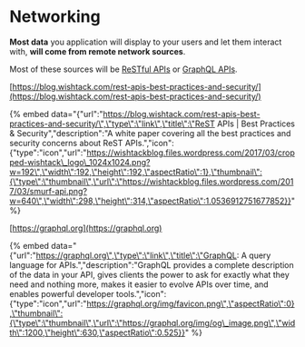 # Networking

**Most data** you application will display to your users and let them interact with, **will come from remote network sources**.

Most of these sources will be [ReSTful APIs](https://blog.wishtack.com/rest-apis-best-practices-and-security/) or [GraphQL APIs](https://graphql.org).

[https://blog.wishtack.com/rest-apis-best-practices-and-security/](https://blog.wishtack.com/rest-apis-best-practices-and-security/)

{% embed data="{\"url\":\"https://blog.wishtack.com/rest-apis-best-practices-and-security/\",\"type\":\"link\",\"title\":\"ReST APIs \| Best Practices & Security\",\"description\":\"A white paper covering all the best practices and security concerns about ReST APIs.\",\"icon\":{\"type\":\"icon\",\"url\":\"https://wishtackblog.files.wordpress.com/2017/03/cropped-wishtack\_logo\_1024x1024.png?w=192\",\"width\":192,\"height\":192,\"aspectRatio\":1},\"thumbnail\":{\"type\":\"thumbnail\",\"url\":\"https://wishtackblog.files.wordpress.com/2017/03/smurf-api.png?w=640\",\"width\":298,\"height\":314,\"aspectRatio\":1.0536912751677852}}" %}

[https://graphql.org](https://graphql.org)

{% embed data="{\"url\":\"https://graphql.org\",\"type\":\"link\",\"title\":\"GraphQL: A query language for APIs.\",\"description\":\"GraphQL provides a complete description of the data in your API, gives clients the power to ask for exactly what they need and nothing more, makes it easier to evolve APIs over time, and enables powerful developer tools.\",\"icon\":{\"type\":\"icon\",\"url\":\"https://graphql.org/img/favicon.png\",\"aspectRatio\":0},\"thumbnail\":{\"type\":\"thumbnail\",\"url\":\"https://graphql.org/img/og\_image.png\",\"width\":1200,\"height\":630,\"aspectRatio\":0.525}}" %}

  




